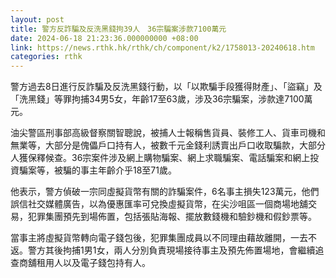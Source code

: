 ```yaml
---
layout: post
title: 警方反詐騙及反洗黑錢拘39人　36宗騙案涉款7100萬元
date: 2024-06-18 21:23:36.000000000 +08:00
link: https://news.rthk.hk/rthk/ch/component/k2/1758013-20240618.htm
categories: rthk
---
```


警方過去8日進行反詐騙及反洗黑錢行動，以「以欺騙手段獲得財產」、「盜竊」及「洗黑錢」等罪拘捕34男5女，年齡17至63歲，涉及36宗騙案，涉款達7100萬元。

油尖警區刑事部高級督察關智聰說，被捕人士報稱售貨員、裝修工人、貨車司機和無業等，大部分是傀儡戶口持有人，被數千元金錢利誘賣出戶口收取騙款，大部分人獲保釋候查。36宗案件涉及網上購物騙案、網上求職騙案、電話騙案和網上投資騙案等，被騙的事主年齡介乎18至71歲。

他表示，警方偵破一宗同虛擬貨幣有關的詐騙案件，6名事主損失123萬元，他們誤信社交媒體廣告，以為優惠匯率可兌換虛擬貨幣，在尖沙咀區一個商場地舖交易，犯罪集團預先到場佈置，包括張貼海報、擺放數錢機和驗鈔機和假鈔票等。

當事主將虛擬貨幣轉向電子錢包後，犯罪集團成員以不同理由藉故離開，一去不返。警方其後拘捕1男1女，兩人分別負責現場接待事主及預先佈置場地，會繼續追查商舖租用人以及電子錢包持有人。
